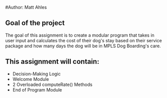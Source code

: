 #Author:
Matt Ahles

## Goal of the project
The goal of this assignment is to create a modular program that takes in user input and calculates the cost of their dog's stay based on their service package and how many days the dog will be in MPLS Dog Boarding's care.

## This assignment will contain:
* Decision-Making Logic
* Welcome Module
* 2 Overloaded computeRate() Methods
* End of Program Module